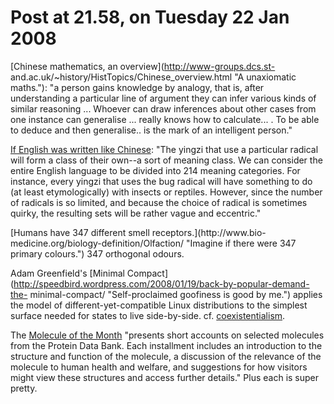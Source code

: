 # Post at 21.58, on Tuesday 22 Jan 2008

[Chinese mathematics, an overview](http://www-groups.dcs.st-
and.ac.uk/~history/HistTopics/Chinese_overview.html "A unaxiomatic maths."):
"a person gains knowledge by analogy, that is, after understanding a
particular line of argument they can infer various kinds of similar reasoning
... Whoever can draw inferences about other cases from one instance can
generalise ... really knows how to calculate... . To be able to deduce and
then generalise.. is the mark of an intelligent person."

[If English was written like Chinese](http://www.zompist.com/yingzi/yingzi.htm "It's not just pictograms."): "The yingzi that use a particular radical will
form a class of their own--a sort of meaning class. We can consider the entire
English language to be divided into 214 meaning categories. For instance,
every yingzi that uses the bug radical will have something to do (at least
etymologically) with insects or reptiles. However, since the number of
radicals is so limited, and because the choice of radical is sometimes quirky,
the resulting sets will be rather vague and eccentric."

[Humans have 347 different smell receptors.](http://www.bio-
medicine.org/biology-definition/Olfaction/ "Imagine if there were 347 primary
colours.") 347 orthogonal odours.

Adam Greenfield's [Minimal
Compact](http://speedbird.wordpress.com/2008/01/19/back-by-popular-demand-the-
minimal-compact/ "Self-proclaimed goofiness is good by me.") applies the model
of different-yet-compatible Linux distributions to the simplest surface needed
for states to live side-by-side. cf.
[coexistentialism](/2002/12/05/sometimes_spam_is "Spam I received 5 years ago,
offering the opportunity to start my own country.").

The [Molecule of the
Month](http://www.rcsb.org/pdb/static.do?p=education_discussion/molecule_of_the_month/index.html "Beautiful images.") "presents short accounts on selected molecules from the
Protein Data Bank. Each installment includes an introduction to the structure
and function of the molecule, a discussion of the relevance of the molecule to
human health and welfare, and suggestions for how visitors might view these
structures and access further details." Plus each is super pretty.

